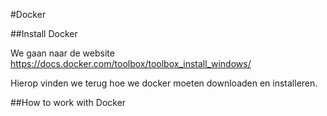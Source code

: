 #Docker

##Install Docker

We gaan naar de website https://docs.docker.com/toolbox/toolbox_install_windows/

Hierop vinden we terug hoe we docker moeten downloaden en installeren.

##How to work with Docker


